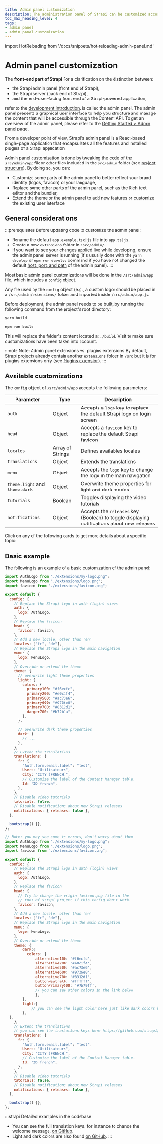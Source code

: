 ```yaml
---
title: Admin panel customization
description: The administration panel of Strapi can be customized according to your needs, so you can make it reflect your identity.
toc_max_heading_level: 4
tags:
- admin panel 
- admin panel customization
---
```


import HotReloading from '/docs/snippets/hot-reloading-admin-panel.md'

# Admin panel customization

The **front-end part of Strapi** <Annotation>For a clarification on the distinction between:<ul><li>the Strapi admin panel (front end of Strapi),</li><li>the Strapi server (back end of Strapi),</li><li>and the end-user-facing front end of a Strapi-powered application,</li></ul> refer to the [development introduction](/cms/customization).</Annotation> is called the admin panel. The admin panel presents a graphical user interface to help you structure and manage the content that will be accessible through the Content API. To get an overview of the admin panel, please refer to the [Getting Started > Admin panel](/cms/features/admin-panel) page.

From a developer point of view, Strapi's admin panel is a React-based single-page application that encapsulates all the features and installed plugins of a Strapi application.

Admin panel customization is done by tweaking the code of the `src/admin/app` fileor other files included in the `src/admin` folder (see [project structure](/cms/project-structure)). By doing so, you can:

- Customize some parts of the admin panel to better reflect your brand identity (logos, favicon) or your language,
- Replace some other parts of the admin panel, such as the Rich text editor and the bundler,
- Extend the theme or the admin panel to add new features or customize the existing user interface.

## General considerations

:::prerequisites
Before updating code to customize the admin panel:

- Rename the default `app.example.tsx|js` file into `app.ts|js`.
- Create a new `extensions` folder in `/src/admin/`.
- If you want to see your changes applied live while developing, ensure the admin panel server is running (it's usually done with the `yarn develop` or `npm run develop` command if you have not changed the default [host, port, and path](/cms/configurations/admin-panel#admin-panel-server) of the admin panel).
:::

Most basic admin panel customizations will be done in the `/src/admin/app` file, which includes a `config` object.

Any file used by the `config` object (e.g., a custom logo) should be placed in a `/src/admin/extensions/` folder and imported inside `/src/admin/app.js`.

<HotReloading />

Before deployment, the admin panel needs to be built, by running the following command from the project's root directory:

<Tabs groupId="yarn-npm">

<TabItem value="yarn" label="yarn">

```sh
yarn build
```

</TabItem>

<TabItem value="npm" label="npm">

```sh
npm run build
```

</TabItem>

</Tabs>

This will replace the folder's content located at `./build`. Visit <ExternalLink to="http://localhost:1337/admin" text="http://localhost:1337/admin"/> to make sure customizations have been taken into account.

:::note Note: Admin panel extensions vs. plugins extensions
By default, Strapi projects already contain another `extensions` folder in `/src` but it is for plugins extensions only (see [Plugins extension](/cms/plugins-development/plugins-extension)).
:::

## Available customizations

The `config` object of `/src/admin/app` accepts the following parameters:

| Parameter                      | Type             | Description                                                                                                           |
| ------------------------------ | ---------------- | --------------------------------------------------------------------------------------------------------------------- |
| `auth`                         | Object           | Accepts a `logo` key to replace the default Strapi logo on login screen                                     |
| `head`                         | Object           | Accepts a `favicon` key to replace the default Strapi favicon                                             |
| `locales`                      | Array of Strings | Defines availables locales |
| `translations`                 | Object           | Extends the translations                                                                   |
| `menu`                         | Object           | Accepts the `logo` key to change the logo in the main navigation                                            |
| `theme.light` and `theme.dark` | Object           | Overwrite theme properties for light and dark modes                                               |
| `tutorials`                    | Boolean          | Toggles displaying the video tutorials
| `notifications`                | Object           | Accepts the `releases` key (Boolean) to toggle displaying notifications about new releases |

Click on any of the following cards to get more details about a specific topic:

<CustomDocCardsWrapper>
<CustomDocCard icon="image" title="Logos" description="Update the logos displayed in the admin panel to match your own brand." link="/cms/admin-panel-customization/logos" />
<CustomDocCard icon="image" title="Favicon" description="Update the favicon to match your own brand." link="/cms/admin-panel-customization/favicon" />
<CustomDocCard icon="globe" title="Locales & translations" description="Define locales and extend translations available in the admin panel." link="/cms/admin-panel-customization/locales-translations" />
<CustomDocCard icon="swap" title="Rich text editor" description="Learn more about the possible strategies to replace the built-in Rich text editor." link="/cms/admin-panel-customization/wysiwyg-editor" />
<CustomDocCard icon="package" title="Bundlers" description="Choose between the Vite and webpack bundlers and configure them." link="/cms/admin-panel-customization/bundlers" />
<CustomDocCard icon="palette" title="Theme extension" description="Learn the basics of extending the built-in theme of the admin panel." link="/cms/admin-panel-customization/theme-extension" />
<CustomDocCard icon="paint-bucket" title="Admin panel extension" description="Learn the basics of extending the admin panel." link="/cms/admin-panel-customization/extension" />
</CustomDocCardsWrapper>

## Basic example

The following is an example of a basic customization of the admin panel:

<Tabs groupId="js-ts">
<TabItem value="js" label="JavaScript">

```jsx title="/src/admin/app.js"
import AuthLogo from "./extensions/my-logo.png";
import MenuLogo from "./extensions/logo.png";
import favicon from "./extensions/favicon.png";

export default {
  config: {
    // Replace the Strapi logo in auth (login) views
    auth: {
      logo: AuthLogo,
    },
    // Replace the favicon
    head: {
      favicon: favicon,
    },
    // Add a new locale, other than 'en'
    locales: ["fr", "de"],
    // Replace the Strapi logo in the main navigation
    menu: {
      logo: MenuLogo,
    },
    // Override or extend the theme
    theme: {
      // overwrite light theme properties
      light: {
        colors: {
          primary100: "#f6ecfc",
          primary200: "#e0c1f4",
          primary500: "#ac73e6",
          primary600: "#9736e8",
          primary700: "#8312d1",
          danger700: "#b72b1a",
        },
      },

      // overwrite dark theme properties
      dark: {
        // ...
      },
    },
    // Extend the translations
    translations: {
      fr: {
        "Auth.form.email.label": "test",
        Users: "Utilisateurs",
        City: "CITY (FRENCH)",
        // Customize the label of the Content Manager table.
        Id: "ID french",
      },
    },
    // Disable video tutorials
    tutorials: false,
    // Disable notifications about new Strapi releases
    notifications: { releases: false },
  },

  bootstrap() {},
};
```

</TabItem>

<TabItem value="ts" label="TypeScript">

```jsx title="/src/admin/app.ts"
// Note: you may see some ts errors, don't worry about them
import AuthLogo from "./extensions/my-logo.png";
import MenuLogo from "./extensions/logo.png";
import favicon from "./extensions/favicon.png";

export default {
  config: {
    // Replace the Strapi logo in auth (login) views
    auth: {
      logo: AuthLogo,
    },
    // Replace the favicon
    head: {
      // Try to change the origin favicon.png file in the
      // root of strapi project if this config don't work.
      favicon: favicon, 
    },
    // Add a new locale, other than 'en'
    locales: ["fr", "de"],
    // Replace the Strapi logo in the main navigation
    menu: {
      logo: MenuLogo,
    },
    // Override or extend the theme
    theme: {
	    dark:{
	      colors: {
			  alternative100: '#f6ecfc',
			  alternative200: '#e0c1f4',
			  alternative500: '#ac73e6',
			  alternative600: '#9736e8',
			  alternative700: '#8312d1',
			  buttonNeutral0: '#ffffff',
			  buttonPrimary500: '#7b79ff',
			  // you can see other colors in the link below
			  },
		},
		light:{
			// you can see the light color here just like dark colors https://github.com/strapi/design-system/blob/main/packages/design-system/src/themes/lightTheme/light-colors.ts
		},
  },
    },
    // Extend the translations
    // you can see the traslations keys here https://github.com/strapi/strapi/blob/develop/packages/core/admin/admin/src/translations
    translations: {
      fr: {
        "Auth.form.email.label": "test",
        Users: "Utilisateurs",
        City: "CITY (FRENCH)",
        // Customize the label of the Content Manager table.
        Id: "ID french",
      },
    },
    // Disable video tutorials
    tutorials: false,
    // Disable notifications about new Strapi releases
    notifications: { releases: false },
  },

  bootstrap() {},
};
```

</TabItem>
</Tabs>

:::strapi Detailed examples in the codebase

* You can see the full translation keys, for instance to change the welcome message, [on GitHub](https://github.com/strapi/strapi/blob/develop/packages/core/admin/admin/src/translations).
* Light and dark colors are also found [on GitHub](https://github.com/strapi/design-system/tree/main/packages/design-system/src/themes).
:::